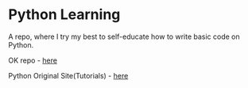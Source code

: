 # Python Learning

A repo, where I try my best to self-educate how to write basic code on Python.

OK repo - [here](https://github.com/fmipython/PythonCourse2024)

Python Original Site(Tutorials) - [here](https://docs.python.org/3/tutorial/index.html)
